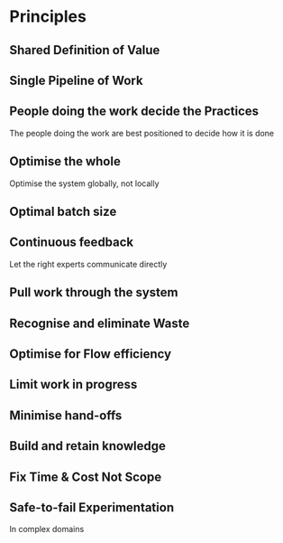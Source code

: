 # Principles
## Shared Definition of Value
## Single Pipeline of Work
## People doing the work decide the Practices
The people doing the work are best positioned to decide how it is done
## Optimise the whole
Optimise the system globally, not locally
## Optimal batch size
## Continuous feedback
Let the right experts communicate directly
## Pull work through the system
## Recognise and eliminate Waste
## Optimise for Flow efficiency
## Limit work in progress
## Minimise hand-offs
## Build and retain knowledge
## Fix Time & Cost Not Scope
## Safe-to-fail Experimentation
In complex domains
